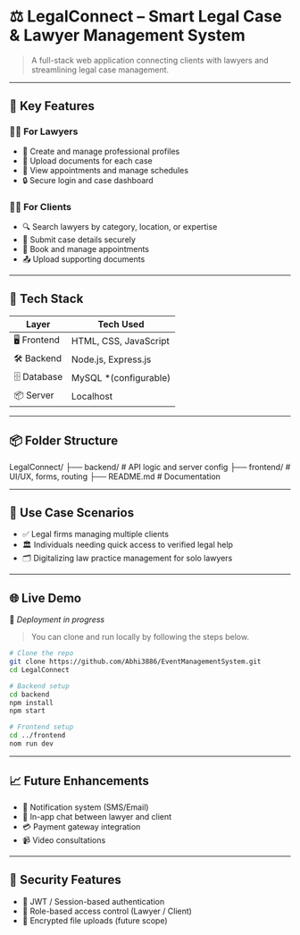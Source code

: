 # ⚖️ LegalConnect – Smart Legal Case & Lawyer Management System

> A full-stack web application connecting clients with lawyers and streamlining legal case management.


---

## 🧩 Key Features

### 👩‍⚖️ For Lawyers
- 🧾 Create and manage professional profiles  
- 📁 Upload documents for each case  
- 📆 View appointments and manage schedules  
- 🔒 Secure login and case dashboard

### 👨‍💼 For Clients
- 🔍 Search lawyers by category, location, or expertise  
- 📝 Submit case details securely  
- 📅 Book and manage appointments  
- 📤 Upload supporting documents

---

## 🧪 Tech Stack

| Layer           | Tech Used                       |
|-----------------|---------------------------------|
| 🖥️ Frontend    | HTML, CSS, JavaScript           |
| 🛠️ Backend     | Node.js, Express.js             |
| 🗄️ Database    | MySQL *(configurable)           |
| 📦 Server      | Localhost                       |

---

## 📦 Folder Structure
LegalConnect/
├── backend/ # API logic and server config
├── frontend/ # UI/UX, forms, routing
├── README.md # Documentation


---

## 🧠 Use Case Scenarios

- ✅ Legal firms managing multiple clients
- 🏛️ Individuals needing quick access to verified legal help
- 🗂️ Digitalizing law practice management for solo lawyers


---

## 🌐 Live Demo
🚧 *Deployment in progress*  
> You can clone and run locally by following the steps below.


```bash
# Clone the repo
git clone https://github.com/Abhi3886/EventManagementSystem.git
cd LegalConnect

# Backend setup
cd backend
npm install
npm start

# Frontend setup
cd ../frontend
nom run dev
```
----


## 📈 Future Enhancements

- 🔔 Notification system (SMS/Email)
-  💬 In-app chat between lawyer and client
- 💳 Payment gateway integration
- 📹 Video consultations


----


## 🔐 Security Features
-  🔑 JWT / Session-based authentication
-  🧾 Role-based access control (Lawyer / Client)
-  🔐 Encrypted file uploads (future scope)
